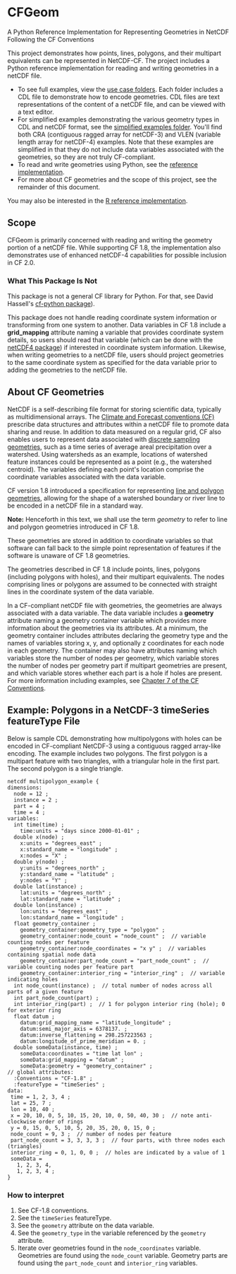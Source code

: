 # CFGeom

A Python Reference Implementation for Representing Geometries in NetCDF
Following the CF Conventions

This project demonstrates how points, lines, polygons, and their multipart
equivalents can be represented in NetCDF-CF. The project includes a Python
reference implementation for reading and writing geometries in a netCDF file.

* To see full examples, view the [use case
  folders](https://github.com/twhiteaker/netCDF-CF-simple-geometry/tree/master/data/use_cases).
  Each folder includes a CDL file to demonstrate how to encode geometries. CDL
  files are text representations of the content of a netCDF file, and can be
  viewed with a text editor.
* For simplified examples demonstrating the various geometry types in CDL and
  netCDF format, see the [simplified examples
  folder](https://github.com/twhiteaker/netCDF-CF-simple-geometry/tree/master/data/simplified_examples).
  You'll find both CRA (contiguous ragged array for netCDF-3) and VLEN (variable
  length array for netCDF-4) examples.  Note that these examples are simplified
  in that they do not include data variables associated with the geometries, so
  they are not truly CF-compliant.
* To read and write geometries using Python, see the [reference
  implementation](https://github.com/twhiteaker/netCDF-CF-simple-geometry/tree/master/cfgeom).
* For more about CF geometries and the scope of this project, see the remainder
  of this document.

You may also be interested in the [R reference implementation](https://github.com/dblodgett-usgs/NCDFSG).

## Scope

CFGeom is primarily concerned with reading and writing the geometry portion of a
netCDF file. While supporting CF 1.8, the implementation also demonstrates use
of enhanced netCDF-4 capabilities for possible inclusion in CF 2.0.

### What This Package Is Not

This package is not a general CF library for Python. For that, see David
Hassell's [cf-python package](https://pypi.org/project/cf-python/)).

This package does not handle reading coordinate system information or transforming
from one system to another. Data variables in CF 1.8 include a **grid_mapping**
attribute naming a variable that provides coordinate system details, so users
should read that variable (which can be done with the [netCDF4
package](https://pypi.org/project/netCDF4/)) if interested in coordinate system
information. Likewise, when writing geometries to a netCDF file, users should
project geometries to the same coordinate system as specified for the data
variable prior to adding the geometries to the netCDF file.

## About CF Geometries

NetCDF is a self-describing file format for storing scientific data, typically
as multidimensional arrays. The [Climate and Forecast conventions
(CF)](http://cfconventions.org/latest.html) prescribe data structures and
attributes within a netCDF file to promote data sharing and reuse. In addition
to data measured on a regular grid, CF also enables users to represent data
associated with [discrete sampling
geometries](http://cfconventions.org/cf-conventions/cf-conventions.html#discrete-sampling-geometries),
such as a time series of average areal precipitation over a watershed. Using
watersheds as an example, locations of watershed feature instances could be
represented as a point (e.g., the watershed centroid). The variables defining
each point's location comprise the coordinate variables associated with the data
variable.

CF version 1.8 introduced a specification for representing [line and polygon
geometries](https://github.com/cf-convention/cf-conventions/blob/master/ch07.adoc#geometries),
allowing for the shape of a watershed boundary or river line to be encoded in a
netCDF file in a standard way. 

**Note:** Henceforth in this text, we shall use the term *geometry* to refer to
line and polygon geometries introduced in CF 1.8.

These geometries are stored in addition to coordinate variables so that software
can fall back to the simple point representation of features if the software is
unaware of CF 1.8 geometries.  

The geometries described in CF 1.8 include points, lines, polygons (including
polygons with holes), and their multipart equivalents. The nodes comprising
lines or polygons are assumed to be connected with straight lines in the
coordinate system of the data variable.

In a CF-compliant netCDF file with geometries, the geometries are always
associated with a data variable. The data variable includes a **geometry**
attribute naming a geometry container variable which provides more information
about the geometries via its attributes. At a minimum, the geometry container
includes attributes declaring the geometry type and the names of variables
storing x, y, and optionally z coordinates for each node in each geometry. The
container may also have attributes naming which variables store the number of
nodes per geometry, which variable stores the number of nodes per geometry part
if multipart geometries are present, and which variable stores whether each part
is a hole if holes are present.  For more information including examples, see
[Chapter 7 of the CF
Conventions](https://github.com/cf-convention/cf-conventions/blob/master/ch07.adoc#geometries).

## Example: Polygons in a NetCDF-3 timeSeries featureType File

Below is sample CDL demonstrating how multipolygons with holes can be encoded in CF-compliant NetCDF-3 using a contiguous ragged array-like encoding. The example includes two polygons. The first polygon is a multipart feature with two triangles, with a triangular hole in the first part.  The second polygon is a single triangle.

```
netcdf multipolygon_example {
dimensions:
  node = 12 ;
  instance = 2 ;
  part = 4 ;
  time = 4 ;
variables:
  int time(time) ;
    time:units = "days since 2000-01-01" ;
  double x(node) ;
    x:units = "degrees_east" ;
    x:standard_name = "longitude" ;
    x:nodes = "X" ;
  double y(node) ;
    y:units = "degrees_north" ;
    y:standard_name = "latitude" ;
    y:nodes = "Y" ;
  double lat(instance) ;
    lat:units = "degrees_north" ;
    lat:standard_name = "latitude" ;
  double lon(instance) ;
    lon:units = "degrees_east" ;
    lon:standard_name = "longitude" ;
  float geometry_container ;
    geometry_container:geometry_type = "polygon" ;
    geometry_container:node_count = "node_count" ;  // variable counting nodes per feature
    geometry_container:node_coordinates = "x y" ;  // variables containing spatial node data
    geometry_container:part_node_count = "part_node_count" ;  // variable counting nodes per feature part
    geometry_container:interior_ring = "interior_ring" ;  // variable indicating holes
  int node_count(instance) ;  // total number of nodes across all parts of a given feature
  int part_node_count(part) ;
  int interior_ring(part) ;  // 1 for polygon interior ring (hole); 0 for exterior ring
  float datum ;
    datum:grid_mapping_name = "latitude_longitude" ;
    datum:semi_major_axis = 6378137. ;
    datum:inverse_flattening = 298.257223563 ;
    datum:longitude_of_prime_meridian = 0. ;
  double someData(instance, time) ;
    someData:coordinates = "time lat lon" ;
    someData:grid_mapping = "datum" ;
    someData:geometry = "geometry_container" ;
// global attributes:
  :Conventions = "CF-1.8" ;
  :featureType = "timeSeries" ;
data:
 time = 1, 2, 3, 4 ;
 lat = 25, 7 ;
 lon = 10, 40 ;
 x = 20, 10, 0, 5, 10, 15, 20, 10, 0, 50, 40, 30 ;  // note anti-clockwise order of rings
 y = 0, 15, 0, 5, 10, 5, 20, 35, 20, 0, 15, 0 ;
 node_count = 9, 3 ;  // number of nodes per feature
 part_node_count = 3, 3, 3, 3 ;  // four parts, with three nodes each (triangles)
 interior_ring = 0, 1, 0, 0 ;  // holes are indicated by a value of 1
 someData =
   1, 2, 3, 4,
   1, 2, 3, 4 ;
}
```

### How to interpret

1) See CF-1.8 conventions.  
2) See the `timeSeries` featureType.  
3) See the `geometry` attribute on the data variable.
4) See the `geometry_type` in the variable referenced by the `geometry` attribute.  
5) Iterate over geometries found in the `node_coordinates` variable. Geometries
   are found using the `node_count` variable. Geometry parts are found using the
   `part_node_count` and `interior_ring` variables.
